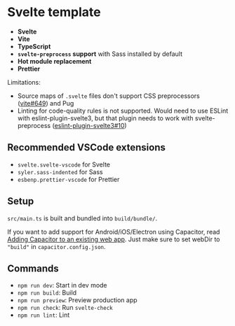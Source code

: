# Svelte template

- **Svelte**
- **Vite**
- **TypeScript**
- **`svelte-preprocess` support** with Sass installed by default
- **Hot module replacement**
- **Prettier**

Limitations:

- Source maps of `.svelte` files don't support CSS preprocessors ([vite#649](https://github.com/vitejs/vite/issues/649)) and Pug
- Linting for code-quality rules is not supported. Would need to use ESLint with eslint-plugin-svelte3, but that plugin needs to work with svelte-preprocess ([eslint-plugin-svelte3#10](https://github.com/sveltejs/eslint-plugin-svelte3/issues/10))

## Recommended VSCode extensions

- `svelte.svelte-vscode` for Svelte
- `syler.sass-indented` for Sass
- `esbenp.prettier-vscode` for Prettier

## Setup

`src/main.ts` is built and bundled into `build/bundle/`.

If you want to add support for Android/iOS/Electron using Capacitor, read [Adding Capacitor to an existing web app](https://capacitorjs.com/docs/getting-started#adding-capacitor-to-an-existing-web-app). Just make sure to set webDir to `"build"` in `capacitor.config.json`.

## Commands

- `npm run dev`: Start in dev mode
- `npm run build`: Build
- `npm run preview`: Preview production app
- `npm run check`: Run `svelte-check`
- `npm run lint`: Lint
